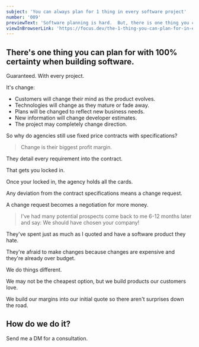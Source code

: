 ```yaml
---
subject: 'You can always plan for 1 thing in every software project'
number: '009'
previewText: 'Software planning is hard.  But, there is one thing you can plan for with 100% certainty.'
viewInBrowserLink: 'https://focus.dev/the-1-thing-you-can-plan-for-in-every-software-project/'
---
```


## There's one thing you can plan for with 100% certainty when building software.

Guaranteed. With every project.

It's change:

- Customers will change their mind as the product evolves.
- Technologies will change as they mature or fade away.
- Plans will be changed to reflect new business needs.
- New information will change developer estimates.
- The project may completely change direction.

So why do agencies still use fixed price contracts with specifications?

> Change is their biggest profit margin.

They detail every requirement into the contract.

That gets you locked in.

Once your locked in, the agency holds all the cards.

Any deviation from the contract specifications means a change request.

A change request becomes a negotiation for more money.

> I've had many potential prospects come back to me 6-12 months later and say:  We should have chosen your company!

They've spent just as much as I quoted and have a software product they hate.

They're afraid to make changes because changes are expensive and they're already over budget.

We do things different.

We may not be the cheapest option, but we build products our customers love.

We build our margins into our initial quote so there aren't surprises down the road.

## How do we do it?

Send me a DM for a consultation.